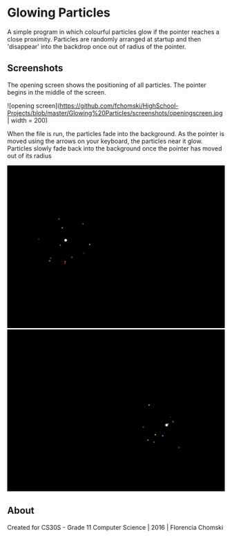 # Glowing Particles
A simple program in which colourful particles glow if the pointer reaches a close proximity. Particles are randomly arranged at startup and then 'disappear' into the backdrop once out of radius of the pointer.

## Screenshots
The opening screen shows the positioning of all particles. The pointer begins in the middle of the screen.

![opening screen](https://github.com/fchomski/HighSchool-Projects/blob/master/Glowing%20Particles/screenshots/openingscreen.jpg | width = 200)

When the file is run, the particles fade into the background. As the pointer is moved using the arrows on your keyboard, the particles near it glow. Particles slowly fade back into the background once the pointer has moved out of its radius

![motion1](https://github.com/fchomski/HighSchool-Projects/blob/master/Glowing%20Particles/screenshots/motion1.jpg)
![motion2](https://github.com/fchomski/HighSchool-Projects/blob/master/Glowing%20Particles/screenshots/motion2.jpg)

## About
Created for CS30S - Grade 11 Computer Science | 2016 | Florencia Chomski
